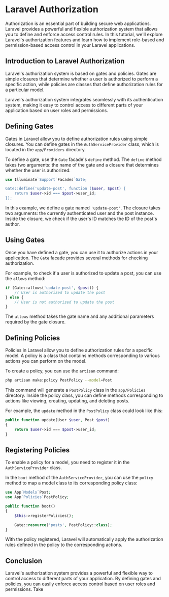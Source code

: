 # Laravel Authorization

Authorization is an essential part of building secure web applications. Laravel provides a powerful and flexible authorization system that allows you to define and enforce access control rules. In this tutorial, we'll explore Laravel's authorization features and learn how to implement role-based and permission-based access control in your Laravel applications.

## Introduction to Laravel Authorization

Laravel's authorization system is based on gates and policies. Gates are simple closures that determine whether a user is authorized to perform a specific action, while policies are classes that define authorization rules for a particular model.

Laravel's authorization system integrates seamlessly with its authentication system, making it easy to control access to different parts of your application based on user roles and permissions.

## Defining Gates

Gates in Laravel allow you to define authorization rules using simple closures. You can define gates in the `AuthServiceProvider` class, which is located in the `app/Providers` directory.

To define a gate, use the `Gate` facade's `define` method. The `define` method takes two arguments: the name of the gate and a closure that determines whether the user is authorized:

```php
use Illuminate`Support`Facades`Gate;

Gate::define('update-post', function ($user, $post) {
    return $user->id === $post->user_id;
});
```

In this example, we define a gate named `'update-post'`. The closure takes two arguments: the currently authenticated user and the post instance. Inside the closure, we check if the user's ID matches the ID of the post's author.

## Using Gates

Once you have defined a gate, you can use it to authorize actions in your application. The `Gate` facade provides several methods for checking authorization.

For example, to check if a user is authorized to update a post, you can use the `allows` method:

```php
if (Gate::allows('update-post', $post)) {
    // User is authorized to update the post
} else {
    // User is not authorized to update the post
}
```

The `allows` method takes the gate name and any additional parameters required by the gate closure.

## Defining Policies

Policies in Laravel allow you to define authorization rules for a specific model. A policy is a class that contains methods corresponding to various actions you can perform on the model.

To create a policy, you can use the `artisan` command:

```bash
php artisan make:policy PostPolicy --model=Post
```

This command will generate a `PostPolicy` class in the `app/Policies` directory. Inside the policy class, you can define methods corresponding to actions like viewing, creating, updating, and deleting posts.

For example, the `update` method in the `PostPolicy` class could look like this:

```php
public function update(User $user, Post $post)
{
    return $user->id === $post->user_id;
}
```

## Registering Policies

To enable a policy for a model, you need to register it in the `AuthServiceProvider` class.

In the `boot` method of the `AuthServiceProvider`, you can use the `policy` method to map a model class to its corresponding policy class:

```php
use App`Models`Post;
use App`Policies`PostPolicy;

public function boot()
{
    $this->registerPolicies();

    Gate::resource('posts', PostPolicy::class);
}
```

With the policy registered, Laravel will automatically apply the authorization rules defined in the policy to the corresponding actions.

## Conclusion

Laravel's authorization system provides a powerful and flexible way to control access to different parts of your application. By defining gates and policies, you can easily enforce access control based on user roles and permissions. Take
